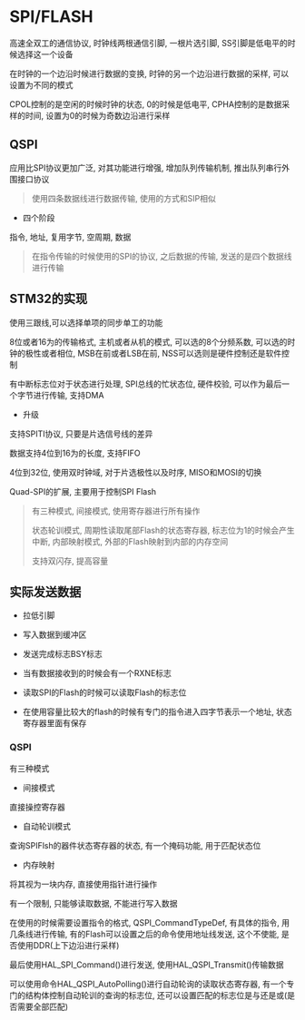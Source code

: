 # SPI/FLASH

高速全双工的通信协议, 时钟线两根通信引脚, 一根片选引脚, SS引脚是低电平的时候选择这一个设备

在时钟的一个边沿时候进行数据的变换, 时钟的另一个边沿进行数据的采样, 可以设置为不同的模式

CPOL控制的是空闲的时候时钟的状态, 0的时候是低电平, CPHA控制的是数据采样的时间, 设置为0的时候为奇数边沿进行采样

## QSPI

应用比SPI协议更加广泛, 对其功能进行增强, 增加队列传输机制, 推出队列串行外围接口协议


> 使用四条数据线进行数据传输, 使用的方式和SIP相似

+ 四个阶段

指令, 地址, 复用字节, 空周期, 数据

> 在指令传输的时候使用的SPI的协议, 之后数据的传输, 发送的是四个数据线进行传输

## STM32的实现

使用三跟线,可以选择单项的同步单工的功能

8位或者16为的传输格式, 主机或者从机的模式, 可以选的8个分频系数, 可以选的时钟的极性或者相位, MSB在前或者LSB在前, NSS可以选则是硬件控制还是软件控制

有中断标志位对于状态进行处理, SPI总线的忙状态位, 硬件校验, 可以作为最后一个字节进行传输, 支持DMA

+ 升级

支持SPITI协议, 只要是片选信号线的差异

数据支持4位到16为的长度, 支持FIFO

4位到32位, 使用双时钟域, 对于片选极性以及时序, MISO和MOSI的切换

Quad-SPI的扩展, 主要用于控制SPI Flash

> 有三种模式, 间接模式, 使用寄存器进行所有操作
>
> 状态轮训模式, 周期性读取尾部Flash的状态寄存器, 标志位为1的时候会产生中断, 内部映射模式, 外部的Flash映射到内部的内存空间
>
> 支持双闪存, 提高容量

## 实际发送数据

+ 拉低引脚
+ 写入数据到缓冲区
+ 发送完成标志BSY标志
+ 当有数据接收到的时候会有一个RXNE标志

+ 读取SPI的Flash的时候可以读取Flash的标志位

+ 在使用容量比较大的flash的时候有专门的指令进入四字节表示一个地址, 状态寄存器里面有保存

### QSPI

有三种模式

+ 间接模式

直接操控寄存器

+ 自动轮训模式

查询SPIFlsh的器件状态寄存器的状态, 有一个掩码功能, 用于匹配状态位

+ 内存映射

将其视为一块内存, 直接使用指针进行操作

有一个限制, 只能够读取数据, 不能进行写入数据

在使用的时候需要设置指令的格式, QSPI_CommandTypeDef, 有具体的指令, 用几条线进行传输, 有的Flash可以设置之后的命令使用地址线发送, 这个不使能, 是否使用DDR(上下边沿进行采样)

最后使用HAL_SPI_Command()进行发送, 使用HAL_QSPI_Transmit()传输数据

可以使用命令HAL_QSPI_AutoPolling()进行自动轮询的读取状态寄存器, 有一个专门的结构体控制自动轮训的查询的标志位, 还可以设置匹配的标志位是与还是或(是否需要全部匹配)
